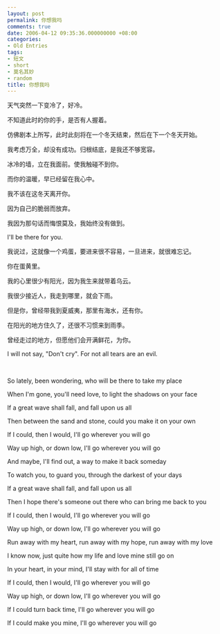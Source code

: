 ```yaml
---
layout: post
permalink: 你想我吗
comments: true
date: 2006-04-12 09:35:36.000000000 +08:00
categories:
- Old Entries
tags:
- 短文
- short
- 莫名其妙
- random
title: 你想我吗
---
```


天气突然一下变冷了，好冷。

不知道此时的你的手，是否有人握着。

仿佛剧本上所写，此时此刻将在一个冬天结束，然后在下一个冬天开始。

我考虑万全，却没有成功。归根结底，是我还不够宽容。

冰冷的墙，立在我面前。使我触碰不到你。

而你的温暖，早已经留在我心中。

我不该在这冬天离开你。

因为自己的脆弱而放弃。

我因为那句话而悔恨莫及，我始终没有做到。

I'll be there for you.

我说过，这就像一个鸡蛋，要进来很不容易，一旦进来，就很难忘记。

你在蛋黄里。

我的心里很少有阳光，因为我生来就带着乌云。

我很少接近人，我走到哪里，就会下雨。

但是你，曾经带我到夏威夷，那里有海水，还有你。

在阳光的地方住久了，还很不习惯来到雨季。

曾经走过的地方，但愿他们会开满鲜花，为你。

I will not say, "Don't cry". For not all tears are an evil.

<!--excerpt-->  
&nbsp;

So lately, been wondering, who will be there to take my place

When I'm gone, you'll need love, to light the shadows on your face

If a great wave shall fall, and fall upon us all

Then between the sand and stone, could you make it on your own

If I could, then I would, I'll go wherever you will go

Way up high, or down low, I'll go wherever you will go

And maybe, I'll find out, a way to make it back someday

To watch you, to guard you, through the darkest of your days

If a great wave shall fall, and fall upon us all

Then I hope there's someone out there who can bring me back to you

If I could, then I would, I'll go wherever you will go

Way up high, or down low, I'll go wherever you will go

Run away with my heart, run away with my hope, run away with my love

I know now, just quite how my life and love mine still go on

In your heart, in your mind, I'll stay with for all of time

If I could, then I would, I'll go wherever you will go

Way up high, or down low, I'll go wherever you will go

If I could turn back time, I'll go wherever you will go

If I could make you mine, I'll go wherever you will go
